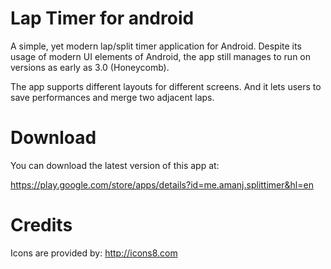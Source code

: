 # Lap Timer for android

A simple, yet modern lap/split timer application for Android. Despite its usage of
modern UI elements of Android, the app still manages to run on versions as early
as 3.0 (Honeycomb).


The app supports different layouts for different screens. And it lets users to
save performances and merge two adjacent laps.


# Download

You can download the latest version of this app at:

https://play.google.com/store/apps/details?id=me.amanj.splittimer&hl=en


# Credits

Icons are provided by: http://icons8.com


